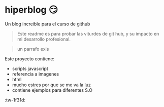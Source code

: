 # hiperblog  😏 
Un blog increible para el curso de github
> Este readme es para probar las viturdes de git hub, y su impacto en mi desarrollo profesional. 

> un parrafo exis

Este proyecto contiene:
* scripts javascript
* referencia a imagenes
* html
* mucho estres por que se me va la luz
* contiene ejemplos para diferentes S.O

:tw-1f31d: